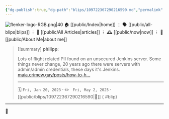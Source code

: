 ```yaml
---
{"dg-publish":true,"dg-path":"blips/109722367290216590.md","permalink":"/blips/109722367290216590/","title":"philipp on mastodon @ 2023-01-20","created":"2023-01-20T16:00:57","updated":"2025-05-02T08:50:43"}
---
```



<div class="transclusion internal-embed is-loaded"><div class="markdown-embed">




![flenker-logo-RGB.png|40](/img/user/attachments/flenker-logo-RGB.png)
🏠 [[public/Index\|home]]  ⋮ 🗣️ [[public/all-blips\|blips]] ⋮  📝 [[public/All Articles\|articles]]  ⋮ 🕰️ [[public/now\|now]] ⋮ 🪪 [[public/About Me\|about me]]


</div></div>


> [!summary] **philipp**:
>
> Lots of flight related PII found on an unsecured Jenkins server. Some things never change, 20 years ago there were servers with admin/admin credentials, these days it's Jenkins. [maia.crimew.gay/posts/how-to-h…](https://maia.crimew.gay/posts/how-to-hack-an-airline/)
> - - -
>
> 🗓️ <code>Fri, Jan 20, 2023</code>  · ✏️ <code> Fri, May 2, 2025</code>  · [[public/blips/109722367290216590\|🔗]]
{ #blip}


- - -

 👾
